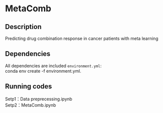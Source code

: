 # MetaComb
## Description
Predicting drug combination response in cancer patients with meta learning

## Dependencies
All dependencies are included `environment.yml`:  
     conda env create -f environment.yml.<bar> 

## Running codes
Setp1：Data preprecessing.ipynb   
Setp2：MetaComb.ipynb
